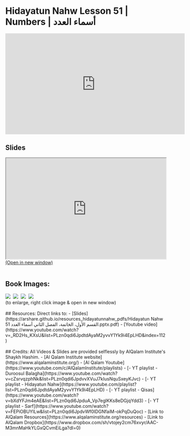 # Hidayatun Nahw Lesson 51 | Numbers | أسماء العدد 

<iframe width="560" height="315" src="https://www.youtube-nocookie.com/embed/_RD2Hs_KXsU?start=0" frameborder="0" allow="accelerometer; autoplay; encrypted-media; gyroscope; picture-in-picture" allowfullscreen="allowfullscreen"></iframe><BR>

<h2>Slides</h2>
<div>
    <object
    data='https://arshare.github.io/resources_hidayatunnahw_pdfs/Hidayatun Nahw 51 القسم الأول، الخاتمة، الفصل الثاني أسماء العدد.pptx.pdf'
    type="application/pdf"
    width="560"
    height="315"
    >
    <iframe
        src='https://arshare.github.io/resources_hidayatunnahw_pdfs/Hidayatun Nahw 51 القسم الأول، الخاتمة، الفصل الثاني أسماء العدد.pptx.pdf'
        width="500"
        height="315"
    >
    <p>This browser does not support PDF!</p>
    </iframe>
    </object>
</div>
<A HREF='https://arshare.github.io/resources_hidayatunnahw_pdfs/Hidayatun Nahw 51 القسم الأول، الخاتمة، الفصل الثاني أسماء العدد.pptx.pdf' target=_>(Open in new window)</A>
<BR><BR>
<H2>Book Images:</H2>
<IMG SRC='https://arshare.github.io/resources_hidayatunnahw_book_images/070.png' class=bookpage style="max-width: 30%;">&nbsp;&nbsp;<IMG SRC='https://arshare.github.io/resources_hidayatunnahw_book_images/071.png' class=bookpage style="max-width: 30%;">&nbsp;&nbsp;<IMG SRC='https://arshare.github.io/resources_hidayatunnahw_book_images/072.png' class=bookpage style="max-width: 30%;">&nbsp;&nbsp;<IMG SRC='https://arshare.github.io/resources_hidayatunnahw_book_images/073.png' class=bookpage style="max-width: 30%;">&nbsp;&nbsp;<BR>(to enlarge, right click image & open in new window)<BR><BR>
## Resources:
Direct links to:
- [Slides](https://arshare.github.io/resources_hidayatunnahw_pdfs/Hidayatun Nahw 51 القسم الأول، الخاتمة، الفصل الثاني أسماء العدد.pptx.pdf)
- [Youtube video](https://www.youtube.com/watch?v=_RD2Hs_KXsU&list=PLzn0qdi6JpdtdAyaM2yvvY1Yk9i4EpLHD&index=112)
<BR><BR>
## Credits:
All Videos & Slides are provided selflessly by AlQalam Institute's Shaykh Hashim.
- [Al Qalam Institute website](https://www.alqalaminstitute.org/)
- [Al Qalam Youtube](https://www.youtube.com/c/AlQalamInstitute/playlists)
- [- YT playlist - Duroosul Balagha](https://www.youtube.com/watch?v=cZsrvqzphNk&list=PLzn0qdi6JpdvvXVuJ7kIusNquSxeyKJvc)
- [- YT playlist - Hidayatun Nahw](https://www.youtube.com/playlist?list=PLzn0qdi6JpdtdAyaM2yvvY1Yk9i4EpLHD)
- [- YT playlist - Qisas](https://www.youtube.com/watch?v=bXdYFJm4eAE&list=PLzn0qdi6JpduA_Vp7eglKKs8eDGjqYdd3)
- [- YT playlist - Sarf](https://www.youtube.com/watch?v=FEPiOBUYlLw&list=PLzn0qdi6JpdvWf0IDGNfaiM-okPqDuQoc)
- [Link to AlQalam Resources](https://www.alqalaminstitute.org/resources)
- [Link to AlQalam Dropbox](https://www.dropbox.com/sh/vtojey2cm76xvyr/AAC-M3mnMaHkYLGxQCvmEiLga?dl=0)
